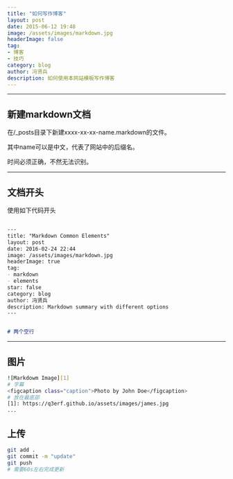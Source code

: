 ```yaml
---
title: "如何写作博客"
layout: post
date: 2015-06-12 19:48
image: /assets/images/markdown.jpg
headerImage: false
tag:
- 博客
- 技巧
category: blog
author: 冯贤兵
description: 如何使用本网站模板写作博客
---
```


---
## 新建markdown文档

在/_posts目录下新建xxxx-xx-xx-name.markdown的文件。

其中name可以是中文，代表了网站中的后缀名。

时间必须正确，不然无法识别。

---

## 文档开头
使用如下代码开头
```markdown

---
title: "Markdown Common Elements"
layout: post
date: 2016-02-24 22:44
image: /assets/images/markdown.jpg
headerImage: true
tag:
- markdown
- elements
star: false
category: blog
author: 冯贤兵
description: Markdown summary with different options
---


# 两个空行 
```
---

## 图片
```bash
![Markdowm Image][1]
# 字幕
<figcaption class="caption">Photo by John Doe</figcaption>
# 放在最底部
[1]: https://q3erf.github.io/assets/images/james.jpg
...
```


## 上传
```bash
git add .
git commit -m "update"
git push
# 需要60s左右完成更新
```